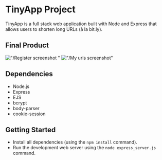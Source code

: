 # TinyApp Project

TinyApp is a full stack web application built with Node and Express that allows users to shorten long URLs (à la bit.ly).

## Final Product

!["/Register screenshot "](#)
!["/My urls screenshot"](#)
## Dependencies

- Node.js
- Express
- EJS
- bcrypt
- body-parser
- cookie-session

## Getting Started

- Install all dependencies (using the `npm install` command).
- Run the development web server using the `node express_server.js` command.
